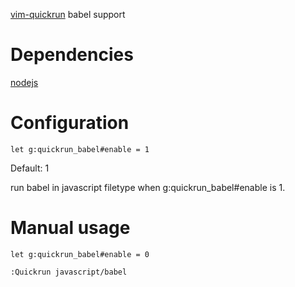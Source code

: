 [vim-quickrun](https://github.com/thinca/vim-quickrun) babel support

# Dependencies
[nodejs](https://github.com/nodejs/node)

# Configuration
```vim
let g:quickrun_babel#enable = 1
```
Default: 1

run babel in javascript filetype when g:quickrun_babel#enable is 1.

# Manual usage
```vim
let g:quickrun_babel#enable = 0

:Quickrun javascript/babel
```
